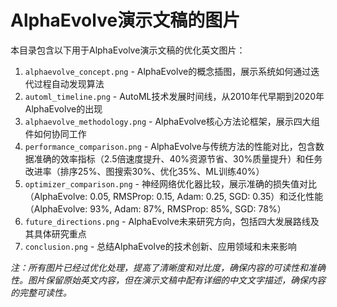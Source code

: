 # AlphaEvolve演示文稿的图片

本目录包含以下用于AlphaEvolve演示文稿的优化英文图片：

1. `alphaevolve_concept.png` - AlphaEvolve的概念插图，展示系统如何通过迭代过程自动发现算法
2. `automl_timeline.png` - AutoML技术发展时间线，从2010年代早期到2020年AlphaEvolve的出现
3. `alphaevolve_methodology.png` - AlphaEvolve核心方法论框架，展示四大组件如何协同工作
4. `performance_comparison.png` - AlphaEvolve与传统方法的性能对比，包含数据准确的效率指标（2.5倍速度提升、40%资源节省、30%质量提升）和任务改进率（排序25%、图搜索30%、优化35%、ML训练40%）
5. `optimizer_comparison.png` - 神经网络优化器比较，展示准确的损失值对比（AlphaEvolve: 0.05, RMSProp: 0.15, Adam: 0.25, SGD: 0.35）和泛化性能（AlphaEvolve: 93%, Adam: 87%, RMSProp: 85%, SGD: 78%）
6. `future_directions.png` - AlphaEvolve未来研究方向，包括四大发展路线及其具体研究重点
7. `conclusion.png` - 总结AlphaEvolve的技术创新、应用领域和未来影响

*注：所有图片已经过优化处理，提高了清晰度和对比度，确保内容的可读性和准确性。图片保留原始英文内容，但在演示文稿中配有详细的中文文字描述，确保内容的完整可读性。*